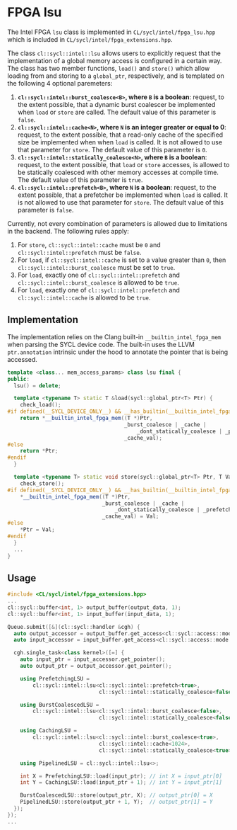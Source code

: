 
# FPGA lsu

The Intel FPGA `lsu` class is implemented in `CL/sycl/intel/fpga_lsu.hpp` which
is included in `CL/sycl/intel/fpga_extensions.hpp`.

The class `cl::sycl::intel::lsu` allows users to explicitly request that the
implementation of a global memory access is configured in a certain way. The
class has two member functions, `load()` and `store()` which allow loading from
and storing to a `global_ptr`, respectively, and is templated on the following
4 optional paremeters:

1.  **`cl::sycl::intel::burst_coalesce<B>`, where `B` is a boolean**: request,
to the extent possible, that a dynamic burst coalescer be implemented when
`load` or `store` are called. The default value of this parameter is `false`.
2. **`cl::sycl::intel::cache<N>`, where `N` is an integer greater or equal to
0**: request, to the extent possible, that a read-only cache of the specified
size be implemented when when `load` is called. It is not allowed to use that
parameter for `store`. The default value of this parameter is `0`.
3. **`cl::sycl::intel::statically_coalesce<N>`, where `B` is a boolean**:
request, to the extent possible, that `load` or `store` accesses, is allowed to
be statically coalesced with other memory accesses at compile time. The default
value of this parameter is `true`.
4. **`cl::sycl::intel::prefetch<B>`, where `N` is a boolean**: request, to the
extent possible, that a prefetcher be implemented when `load` is called. It is
not allowed to use that parameter for `store`. The default value of this
parameter is `false`.

Currently, not every combination of parameters is allowed due to limitations in
the backend. The following rules apply:
1. For `store`, `cl::sycl::intel::cache` must be `0` and
`cl::sycl::intel::prefetch` must be `false`.
2. For `load`, if `cl::sycl::intel::cache` is set to a value greater than `0`,
then `cl::sycl::intel::burst_coalesce` must be set to `true`.
3. For `load`, exactly one of `cl::sycl::intel::prefetch` and
`cl::sycl::intel::burst_coalesce` is allowed to be `true`.
4. For `load`, exactly one of `cl::sycl::intel::prefetch` and
`cl::sycl::intel::cache` is allowed to be `true`.

## Implementation

The implementation relies on the Clang built-in `__builtin_intel_fpga_mem` when
parsing the SYCL device code. The built-in uses the LLVM `ptr.annotation`
intrinsic under the hood to annotate the pointer that is being accessed.
```c++
template <class... mem_access_params> class lsu final {
public:
  lsu() = delete;

  template <typename T> static T &load(sycl::global_ptr<T> Ptr) {
    check_load();
#if defined(__SYCL_DEVICE_ONLY__) && __has_builtin(__builtin_intel_fpga_mem)
    return *__builtin_intel_fpga_mem((T *)Ptr,
                                     _burst_coalesce | _cache |
                                         _dont_statically_coalesce | _prefetch,
                                     _cache_val);
#else
    return *Ptr;
#endif
  }

  template <typename T> static void store(sycl::global_ptr<T> Ptr, T Val) {
    check_store();
#if defined(__SYCL_DEVICE_ONLY__) && __has_builtin(__builtin_intel_fpga_mem)
    *__builtin_intel_fpga_mem((T *)Ptr,
                              _burst_coalesce | _cache |
                                  _dont_statically_coalesce | _prefetch,
                              _cache_val) = Val;
#else
    *Ptr = Val;
#endif
  }
  ...
}
```

## Usage

```c++
#include <CL/sycl/intel/fpga_extensions.hpp>
...
cl::sycl::buffer<int, 1> output_buffer(output_data, 1);
cl::sycl::buffer<int, 1> input_buffer(input_data, 1);

Queue.submit([&](cl::sycl::handler &cgh) {
  auto output_accessor = output_buffer.get_access<cl::sycl::access::mode::write>(cgh);
  auto input_accessor = input_buffer.get_access<cl::sycl::access::mode::read>(cgh);

  cgh.single_task<class kernel>([=] {
    auto input_ptr = input_accessor.get_pointer();
    auto output_ptr = output_accessor.get_pointer();

    using PrefetchingLSU =
        cl::sycl::intel::lsu<cl::sycl::intel::prefetch<true>,
                             cl::sycl::intel::statically_coalesce<false>>;

    using BurstCoalescedLSU =
        cl::sycl::intel::lsu<cl::sycl::intel::burst_coalesce<false>,
                             cl::sycl::intel::statically_coalesce<false>>;

    using CachingLSU =
        cl::sycl::intel::lsu<cl::sycl::intel::burst_coalesce<true>,
                             cl::sycl::intel::cache<1024>,
                             cl::sycl::intel::statically_coalesce<true>>;

    using PipelinedLSU = cl::sycl::intel::lsu<>;

    int X = PrefetchingLSU::load(input_ptr); // int X = input_ptr[0]
    int Y = CachingLSU::load(input_ptr + 1); // int Y = input_ptr[1]

    BurstCoalescedLSU::store(output_ptr, X); // output_ptr[0] = X
    PipelinedLSU::store(output_ptr + 1, Y);  // output_ptr[1] = Y
  });
});
...
```

